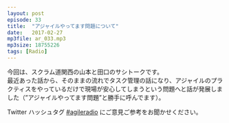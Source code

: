 ```yaml
---
layout: post
episode: 33
title:  "アジャイルやってます問題について"
date:   2017-02-27
mp3file: ar_033.mp3
mp3size: 18755226
tags: [Radio]
---
```


今回は、スクラム道関西の山本と田口のサシトークです。  
最近あった話から、そのままの流れでタスク管理の話になり、アジャイルのプラクティスをやっているだけで現場が安心してしまうという問題へと話が発展しました（”アジャイルやってます問題”と勝手に呼んでます）。  

Twitter ハッシュタグ [#agileradio](https://twitter.com/intent/tweet?hashtags=agileradio) にご意見ご参考をお聞かせください。

